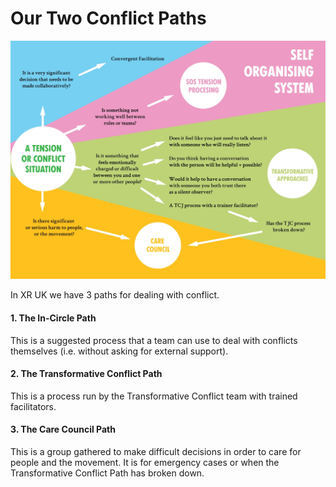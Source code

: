 # Our Two Conflict Paths



![](../.gitbook/assets/whatsapp-image-2020-03-12-at-12.35.09.jpeg)

In XR UK we have 3 paths for dealing with conflict.

#### **1. The In-Circle Path**

This is a suggested process that a team can use to deal with conflicts themselves \(i.e. without asking for external support\).

#### 2. The Transformative Conflict Path

This is a process run by the Transformative Conflict team with trained facilitators.

#### 3. The Care Council Path

This is a group gathered to make difficult decisions in order to care for people and the movement. It is for emergency cases or when the Transformative Conflict Path has broken down.  


